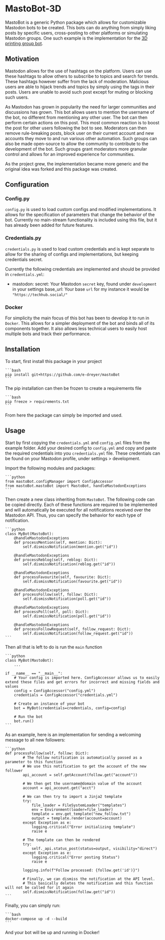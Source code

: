 # MastoBot-3D

MastoBot is a generic Python package which allows for customizable Mastodon bots to be created. This bots can do anything from simply liking posts by specific users, cross-posting to other platforms or simulating Mastodon groups. One such example is the implementation for the [3D printing group bot](https://github.com/e-dreyer/mastoBot-3D).

## Motivation

Mastodon allows for the use of hashtags on the platform. Users can use these hashtags to allow others to subscribe to topics and search for trends. These hashtags however suffer from the lack of moderation. Malicious users are able to hijack trends and topics by simply using the tags in their posts. Users are unable to avoid such post except for muting or blocking such users.

As Mastodon has grown in popularity the need for larger communities and discussions has grown. This bot allows users to mention the username of the bot, no different from mentioning any other user. The bot can then perform certain actions on this post. This most common reaction is to boost the post for other users following the bot to see. Moderators can then remove rule-breaking posts, block user on their current account and new accounts they move to and run various other automation. Such groups can also be made open-source to allow the community to contribute to the development of the bot. Such groups grant moderators more granular control and allows for an improved experience for communities.

As the project grew, the implementation became more generic and the original idea was forked and this package was created.

## Configuration

### Config.py

`config.py` is used to load custom configs and modified implementations. It allows for the specification of parameters that change the behavior of the bot. Currently no main-stream functionality is included using this file, but it has already been added for future features.

### Credentials.py

`credentials.py` is used to load custom credentials and is kept separate to allow for the sharing of configs and implementations, but keeping credentials secret.

Currently the following credentials are implemented and should be provided in `credentials.yml`:

- mastodon:
    secret: Your Mastodon `secret` key, found under `development` in your settings
    base_url: Your base `url` for my instance it would be `"https://techhub.social/"`

### Docker

For simplicity the main focus of this bot has been to develop it to run in `Docker`. This allows for a simpler deployment of the bot and binds all of its components together. It also allows less technical users to easily host multiple bots and track their performance.

## Installation

To start, first install this package in your project

    ```bash
    pip install git+https://github.com/e-dreyer/mastoBot
    ```

The pip installation can then be frozen to create a requirements file

    ```bash
    pip freeze > requirements.txt
    ```

From here the package can simply be imported and used.

## Usage

Start by first copying the `credentials.yml` and `config.yml` files from the example folder. Add your desired config to `config.yml` and copy and paste the required credentials into you `credentials.yml` file. These credentials can be found on your Mastodon profile, under settings > development.

Import the following modules and packages:

    ```python
    from mastoBot.configManager import ConfigAccessor
    from mastoBot.mastoBot import MastoBot, handleMastodonExceptions
    ```

Then create a new class inheriting from `MastoBot`. The following code can be copied directly. Each of these functions are required to be implemented and will automatically be executed for all notifications received over the Mastodon API. Thus, you can specify the behavior for each type of notification.

    ```python
    class MyBot(MastoBot):
        @handleMastodonExceptions
        def processMention(self, mention: Dict):
            self.dismissNotification(mention.get("id"))

        @handleMastodonExceptions
        def processReblog(self, reblog: Dict):
            self.dismissNotification(reblog.get("id"))

        @handleMastodonExceptions
        def processFavourite(self, favourite: Dict):
            self.dismissNotification(favourite.get("id"))

        @handleMastodonExceptions
        def processFollow(self, follow: Dict):
            self.dismissNotification(poll.get("id"))

        @handleMastodonExceptions
        def processPoll(self, poll: Dict):
            self.dismissNotification(poll.get("id"))

        @handleMastodonExceptions
        def processFollowRequest(self, follow_request: Dict):
            self.dismissNotification(follow_request.get("id"))
    ```

Then all that is left to do is run the `main` function

    ```python
    class MyBot(MastoBot):
        ...

    if __name__ == "__main__":
        # Your config is imported here. ConfigAccessor allows us to easily extend these files and get errors for incorrect and missing fields and values
        config = ConfigAccessor("config.yml")
        credentials = ConfigAccessor("credentials.yml")

        # Create an instance of your bot
        bot = MyBot(credentials=credentials, config=config)

        # Run the bot
        bot.run()
    ```

As an example, here is an implementation for sending a welcoming message to all new followers:

    ```python
    def processFollow(self, follow: Dict):
            # The follow notification is automatically passed as a parameter to this function
            # We use this notification to get the account of the new follower
            api_account = self.getAccount(follow.get("account"))

            # We then get the username@domain value of the account
            account = api_account.get("acct")

            # We can then try to import a Jinja2 template
            try:
                file_loader = FileSystemLoader("templates")
                env = Environment(loader=file_loader)
                template = env.get_template("new_follow.txt")
                output = template.render(account=account)
            except Exception as e:
                logging.critical("Error initializing template")
                raise e

            # The template can then be rendered
            try:
                self._api.status_post(status=output, visibility="direct")
            except Exception as e:
                logging.critical("Error posting Status")
                raise e

            logging.info(f"Follow processed: {follow.get('id')}")

            # Finally, we can dismiss the notification at the API level.
            # This basically deletes the notification and this function will not be called for it again
            self.dismissNotification(follow.get("id"))
    ```

Finally, you can simply run:

    ```bash
    docker-compose up -d --build
    ```

And your bot will be up and running in Docker!
